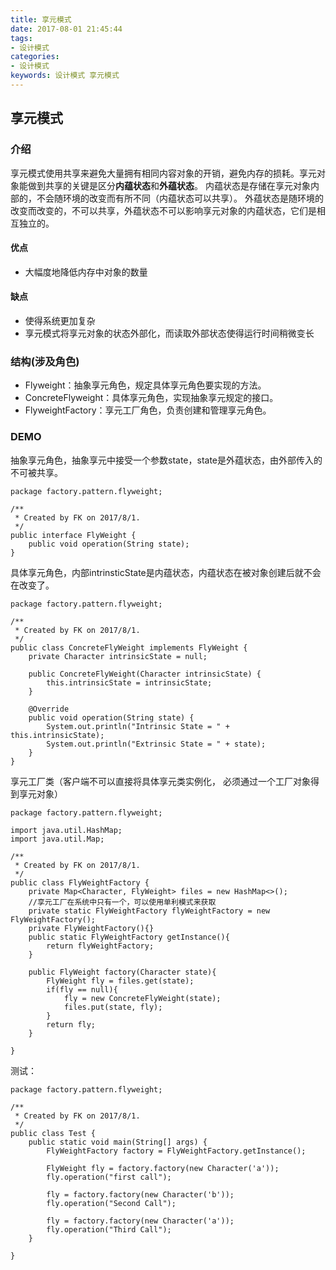 ```yaml
---
title: 享元模式
date: 2017-08-01 21:45:44
tags: 
- 设计模式
categories: 
- 设计模式
keywords: 设计模式 享元模式
---
```


## 享元模式

### 介绍

享元模式使用共享来避免大量拥有相同内容对象的开销，避免内存的损耗。享元对象能做到共享的关键是区分**内蕴状态**和**外蕴状态**。
内蕴状态是存储在享元对象内部的，不会随环境的改变而有所不同（内蕴状态可以共享）。
外蕴状态是随环境的改变而改变的，不可以共享，外蕴状态不可以影响享元对象的内蕴状态，它们是相互独立的。

#### 优点

- 大幅度地降低内存中对象的数量

#### 缺点

- 使得系统更加复杂
- 享元模式将享元对象的状态外部化，而读取外部状态使得运行时间稍微变长

### 结构(涉及角色)

- Flyweight：抽象享元角色，规定具体享元角色要实现的方法。
- ConcreteFlyweight：具体享元角色，实现抽象享元规定的接口。
- FlyweightFactory：享元工厂角色，负责创建和管理享元角色。

### DEMO

抽象享元角色，抽象享元中接受一个参数state，state是外蕴状态，由外部传入的不可被共享。

```
package factory.pattern.flyweight;

/**
 * Created by FK on 2017/8/1.
 */
public interface FlyWeight {
    public void operation(String state);
}
```

具体享元角色，内部intrinsticState是内蕴状态，内蕴状态在被对象创建后就不会在改变了。

```
package factory.pattern.flyweight;

/**
 * Created by FK on 2017/8/1.
 */
public class ConcreteFlyWeight implements FlyWeight {
    private Character intrinsicState = null;

    public ConcreteFlyWeight(Character intrinsicState) {
        this.intrinsicState = intrinsicState;
    }

    @Override
    public void operation(String state) {
        System.out.println("Intrinsic State = " + this.intrinsicState);
        System.out.println("Extrinsic State = " + state);
    }
}
```

享元工厂类（客户端不可以直接将具体享元类实例化， 必须通过一个工厂对象得到享元对象）

```
package factory.pattern.flyweight;

import java.util.HashMap;
import java.util.Map;

/**
 * Created by FK on 2017/8/1.
 */
public class FlyWeightFactory {
    private Map<Character, FlyWeight> files = new HashMap<>();
    //享元工厂在系统中只有一个，可以使用单利模式来获取    
    private static FlyWeightFactory flyWeightFactory = new FlyWeightFactory();
    private FlyWeightFactory(){}
    public static FlyWeightFactory getInstance(){
        return flyWeightFactory;        
    }
    
    public FlyWeight factory(Character state){
        FlyWeight fly = files.get(state);
        if(fly == null){
            fly = new ConcreteFlyWeight(state);
            files.put(state, fly);
        }
        return fly;
    }

}
```

测试：
```
package factory.pattern.flyweight;

/**
 * Created by FK on 2017/8/1.
 */
public class Test {
    public static void main(String[] args) {
        FlyWeightFactory factory = FlyWeightFactory.getInstance();

        FlyWeight fly = factory.factory(new Character('a'));
        fly.operation("first call");

        fly = factory.factory(new Character('b'));
        fly.operation("Second Call");

        fly = factory.factory(new Character('a'));
        fly.operation("Third Call");
    }

}
```
